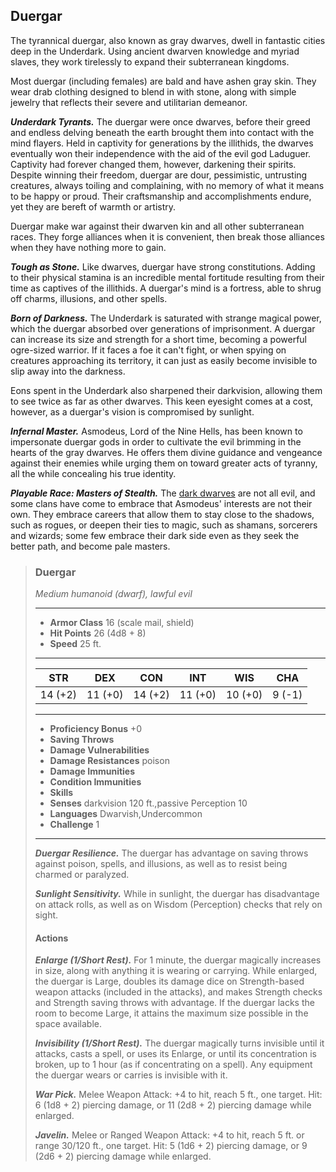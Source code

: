 ## Duergar
The tyrannical duergar, also known as gray dwarves, dwell in fantastic cities deep in the Underdark. Using ancient dwarven knowledge and myriad slaves, they work tirelessly to expand their subterranean kingdoms.

Most duergar (including females) are bald and have ashen gray skin. They wear drab clothing designed to blend in with stone, along with simple jewelry that reflects their severe and utilitarian demeanor.

***Underdark Tyrants.*** The duergar were once dwarves, before their greed and endless delving beneath the earth brought them into contact with the mind flayers. Held in captivity for generations by the illithids, the dwarves eventually won their independence with the aid of the evil god Laduguer. Captivity had forever changed them, however, darkening their spirits. Despite winning their freedom, duergar are dour, pessimistic, untrusting creatures, always toiling and complaining, with no memory of what it means to be happy or proud. Their craftsmanship and accomplishments endure, yet they are bereft of warmth or artistry.

Duergar make war against their dwarven kin and all other subterranean races. They forge alliances when it is convenient, then break those alliances when they have nothing more to gain.

***Tough as Stone.*** Like dwarves, duergar have strong constitutions. Adding to their physical stamina is an incredible mental fortitude resulting from their time as captives of the illithids. A duergar's mind is a fortress, able to shrug off charms, illusions, and other spells.

***Born of Darkness.*** The Underdark is saturated with strange magical power, which the duergar absorbed over generations of imprisonment. A duergar can increase its size and strength for a short time, becoming a powerful ogre-sized warrior. If it faces a foe it can't fight, or when spying on creatures approaching its territory, it can just as easily become invisible to slip away into the darkness.

Eons spent in the Underdark also sharpened their darkvision, allowing them to see twice as far as other dwarves. This keen eyesight comes at a cost, however, as a duergar's vision is compromised by sunlight.

***Infernal Master.*** Asmodeus, Lord of the Nine Hells, has been known to impersonate duergar gods in order to cultivate the evil brimming in the hearts of the gray dwarves. He offers them divine guidance and vengeance against their enemies while urging them on toward greater acts of tyranny, all the while concealing his true identity.

***Playable Race: Masters of Stealth.*** The [dark dwarves](../Races/Dwarves/Dark.md) are not all evil, and some clans have come to embrace that Asmodeus' interests are not their own. They embrace careers that allow them to stay close to the shadows, such as rogues, or deepen their ties to magic, such as shamans, sorcerers and wizards; some few embrace their dark side even as they seek the better path, and become pale masters.

>### Duergar
>*Medium humanoid (dwarf), lawful evil*
>___
>- **Armor Class** 16 (scale mail, shield)
>- **Hit Points** 26 (4d8 + 8)
>- **Speed** 25 ft.
>___
>|**STR**|**DEX**|**CON**|**INT**|**WIS**|**CHA**|
>|:---:|:---:|:---:|:---:|:---:|:---:|
>|14 (+2)|11 (+0)|14 (+2)|11 (+0)|10 (+0)|9 (-1)|
>
>___
>- **Proficiency Bonus** +0
>- **Saving Throws** 
>- **Damage Vulnerabilities** 
>- **Damage Resistances** poison
>- **Damage Immunities** 
>- **Condition Immunities** 
>- **Skills** 
>- **Senses** darkvision 120 ft.,passive Perception 10
>- **Languages** Dwarvish,Undercommon
>- **Challenge** 1
>___
>***Duergar Resilience.*** The duergar has advantage on saving throws against poison, spells, and illusions, as well as to resist being charmed or paralyzed.
>
>***Sunlight Sensitivity.*** While in sunlight, the duergar has disadvantage on attack rolls, as well as on Wisdom (Perception) checks that rely on sight.
>
>#### Actions
>***Enlarge (1/Short Rest).*** For 1 minute, the duergar magically increases in size, along with anything it is wearing or carrying. While enlarged, the duergar is Large, doubles its damage dice on Strength-based weapon attacks (included in the attacks), and makes Strength checks and Strength saving throws with advantage. If the duergar lacks the room to become Large, it attains the maximum size possible in the space available.
>
>***Invisibility (1/Short Rest).*** The duergar magically turns invisible until it attacks, casts a spell, or uses its Enlarge, or until its concentration is broken, up to 1 hour (as if concentrating on a spell). Any equipment the duergar wears or carries is invisible with it.
>
>***War Pick.*** Melee Weapon Attack: +4 to hit, reach 5 ft., one target. Hit: 6 (1d8 + 2) piercing damage, or 11 (2d8 + 2) piercing damage while enlarged.
>
>***Javelin.*** Melee or Ranged Weapon Attack: +4 to hit, reach 5 ft. or range 30/120 ft., one target. Hit: 5 (1d6 + 2) piercing damage, or 9 (2d6 + 2) piercing damage while enlarged.
>
